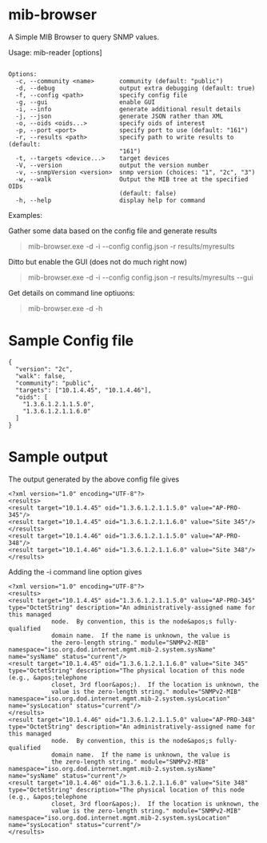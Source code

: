 # mib-browser

A Simple MIB Browser to query SNMP values.

Usage: mib-reader [options]

```

Options:
  -c, --community <name>       community (default: "public")
  -d, --debug                  output extra debugging (default: true)
  -f, --config <path>          specify config file
  -g, --gui                    enable GUI
  -i, --info                   generate additional result details
  -j, --json                   generate JSON rather than XML
  -o, --oids <oids...>         specify oids of interest
  -p, --port <port>            specify port to use (default: "161")
  -r, --results <path>         specify path to write results to (default:
                               "161")
  -t, --targets <device...>    target devices
  -V, --version                output the version number
  -v, --snmpVersion <version>  snmp version (choices: "1", "2c", "3")
  -w, --walk                   Output the MIB tree at the specified OIDs
                               (default: false)
  -h, --help                   display help for command

```

Examples:

Gather some data based on the config file and generate results

> mib-browser.exe -d -i --config config.json -r results/myresults

Ditto but enable the GUI (does not do much right now)

> mib-browser.exe -d -i --config config.json -r results/myresults --gui

Get details on command line optiuons:

> mib-browser.exe -d -h

# Sample Config file

```
{
  "version": "2c",
  "walk": false,
  "community": "public",
  "targets": ["10.1.4.45", "10.1.4.46"],
  "oids": [
    "1.3.6.1.2.1.1.5.0",
    "1.3.6.1.2.1.1.6.0"
  ]
}
```

# Sample output

The output generated by the above config file gives

```
<?xml version="1.0" encoding="UTF-8"?>
<results>
<result target="10.1.4.45" oid="1.3.6.1.2.1.1.5.0" value="AP-PRO-345"/>
<result target="10.1.4.45" oid="1.3.6.1.2.1.1.6.0" value="Site 345"/>
</results>
<result target="10.1.4.46" oid="1.3.6.1.2.1.1.5.0" value="AP-PRO-348"/>
<result target="10.1.4.46" oid="1.3.6.1.2.1.1.6.0" value="Site 348"/>
</results>
```

Adding the -i command line option gives

```
<?xml version="1.0" encoding="UTF-8"?>
<results>
<result target="10.1.4.45" oid="1.3.6.1.2.1.1.5.0" value="AP-PRO-345" type="OctetString" description="An administratively-assigned name for this managed
            node.  By convention, this is the node&apos;s fully-qualified
            domain name.  If the name is unknown, the value is
            the zero-length string." module="SNMPv2-MIB" namespace="iso.org.dod.internet.mgmt.mib-2.system.sysName" name="sysName" status="current"/>
<result target="10.1.4.45" oid="1.3.6.1.2.1.1.6.0" value="Site 345" type="OctetString" description="The physical location of this node (e.g., &apos;telephone
            closet, 3rd floor&apos;).  If the location is unknown, the
            value is the zero-length string." module="SNMPv2-MIB" namespace="iso.org.dod.internet.mgmt.mib-2.system.sysLocation" name="sysLocation" status="current"/>
</results>
<result target="10.1.4.46" oid="1.3.6.1.2.1.1.5.0" value="AP-PRO-348" type="OctetString" description="An administratively-assigned name for this managed
            node.  By convention, this is the node&apos;s fully-qualified
            domain name.  If the name is unknown, the value is
            the zero-length string." module="SNMPv2-MIB" namespace="iso.org.dod.internet.mgmt.mib-2.system.sysName" name="sysName" status="current"/>
<result target="10.1.4.46" oid="1.3.6.1.2.1.1.6.0" value="Site 348" type="OctetString" description="The physical location of this node (e.g., &apos;telephone
            closet, 3rd floor&apos;).  If the location is unknown, the
            value is the zero-length string." module="SNMPv2-MIB" namespace="iso.org.dod.internet.mgmt.mib-2.system.sysLocation" name="sysLocation" status="current"/>
</results>
```

```


